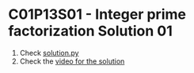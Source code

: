 # C01P13S01 - Integer prime factorization Solution 01

1. Check [solution.py](./solution.py)
1. Check the [video for the solution](https://youtu.be/CR_19VUt0tI)
